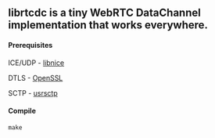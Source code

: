 ## librtcdc is a tiny WebRTC DataChannel implementation that works everywhere.

#### Prerequisites

ICE/UDP - [libnice](http://nice.freedesktop.org/wiki/)

DTLS - [OpenSSL](https://www.openssl.org/)

SCTP - [usrsctp](https://sctp-refimpl.googlecode.com/svn/trunk/KERN/usrsctp/)

#### Compile

`make`
